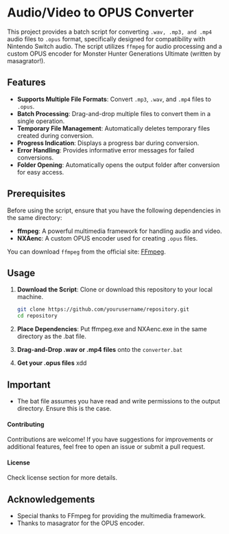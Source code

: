 # Audio/Video to OPUS Converter

This project provides a batch script for converting `.wav, .mp3, and .mp4` audio files to `.opus` format, specifically designed for compatibility with Nintendo Switch audio. The script utilizes `ffmpeg` for audio processing and a custom OPUS encoder for Monster Hunter Generations Ultimate (written by masagrator!).

## Features

- **Supports Multiple File Formats**: Convert `.mp3`, `.wav`, and  `.mp4` files to `.opus`.
- **Batch Processing**: Drag-and-drop multiple files to convert them in a single operation.
- **Temporary File Management**: Automatically deletes temporary files created during conversion.
- **Progress Indication**: Displays a progress bar during conversion.
- **Error Handling**: Provides informative error messages for failed conversions.
- **Folder Opening**: Automatically opens the output folder after conversion for easy access.

## Prerequisites

Before using the script, ensure that you have the following dependencies in the same directory:

- **ffmpeg**: A powerful multimedia framework for handling audio and video.
- **NXAenc**: A custom OPUS encoder used for creating `.opus` files.

You can download `ffmpeg` from the official site: [FFmpeg](https://ffmpeg.org/download.html).

## Usage

1. **Download the Script**: Clone or download this repository to your local machine.
   
   ```bash
   git clone https://github.com/yourusername/repository.git
   cd repository
2. **Place Dependencies**: Put ffmpeg.exe and NXAenc.exe in the same directory as the .bat file.
3. **Drag-and-Drop .wav or .mp4 files** onto the `converter.bat`
4. **Get your .opus files** xdd

## Important
- The bat file assumes you have read and write permissions to the output directory. Ensure this is the case.

#### Contributing
Contributions are welcome! If you have suggestions for improvements or additional features, feel free to open an issue or submit a pull request.

#### License
Check license section for more details.

## Acknowledgements
- Special thanks to FFmpeg for providing the multimedia framework.
- Thanks to masagrator for the OPUS encoder.
